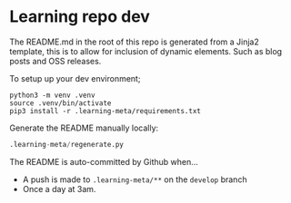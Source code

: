 # Learning repo dev

The README.md in the root of this repo is generated from a Jinja2 template, this is to allow for inclusion of dynamic elements. Such as  blog posts and OSS releases.

To setup up your dev environment;

```
python3 -m venv .venv
source .venv/bin/activate
pip3 install -r .learning-meta/requirements.txt
```

Generate the README manually locally:

```python
.learning-meta/regenerate.py
```

The README is auto-committed by Github when...

- A push is made to `.learning-meta/**` on the `develop` branch
- Once a day at 3am.